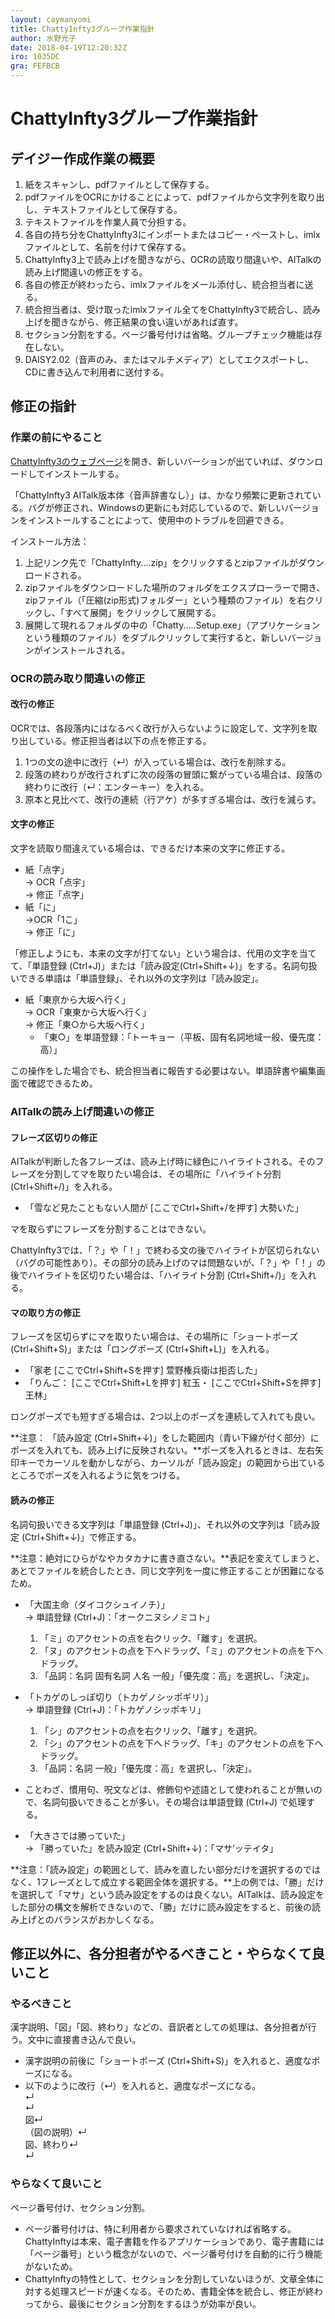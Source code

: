 ```yaml
---
layout: caymanyomi
title: ChattyInfty3グループ作業指針
author: 水野光子
date: 2018-04-19T12:20:32Z
iro: 1035DC
gra: FEFBCB
---
```


# ChattyInfty3グループ作業指針

## デイジー作成作業の概要

1. 紙をスキャンし、pdfファイルとして保存する。
2. pdfファイルをOCRにかけることによって、pdfファイルから文字列を取り出し、テキストファイルとして保存する。
3. テキストファイルを作業人員で分担する。
4. 各自の持ち分をChattyInfty3にインポートまたはコピー・ペーストし、imlxファイルとして、名前を付けて保存する。
5. ChattyInfty3上で読み上げを聞きながら、OCRの読取り間違いや、AITalkの読み上げ間違いの修正をする。
6. 各自の修正が終わったら、imlxファイルをメール添付し、統合担当者に送る。
7. 統合担当者は、受け取ったimlxファイル全てをChattyInfty3で統合し、読み上げを聞きながら、修正結果の食い違いがあれば直す。
8. セクション分割をする。ページ番号付けは省略。グループチェック機能は存在しない。
9. DAISY2.02（音声のみ、またはマルチメディア）としてエクスポートし、CDに書き込んで利用者に送付する。

## 修正の指針

### 作業の前にやること

[ChattyInfty3のウェブページ](http://www.sciaccess.net/jp/ChattyInfty/index.html#Download)を開き、新しいバーションが出ていれば、ダウンロードしてインストールする。

「ChattyInfty3 AITalk版本体（音声辞書なし）」は、かなり頻繁に更新されている。バグが修正され、Windowsの更新にも対応しているので、新しいバージョンをインストールすることによって、使用中のトラブルを回避できる。

インストール方法：

1. 上記リンク先で「ChattyInfty....zip」をクリックするとzipファイルがダウンロードされる。
2. zipファイルをダウンロードした場所のフォルダをエクスプローラーで開き、zipファイル（「圧縮(zip形式)フォルダー」という種類のファイル）を右クリックし、「すべて展開」をクリックして展開する。
3. 展開して現れるフォルダの中の「Chatty.....Setup.exe」（アプリケーションという種類のファイル）をダブルクリックして実行すると、新しいバージョンがインストールされる。

### OCRの読み取り間違いの修正

#### 改行の修正

OCRでは、各段落内にはなるべく改行が入らないように設定して、文字列を取り出している。修正担当者は以下の点を修正する。

1. 1つの文の途中に改行（↵）が入っている場合は、改行を削除する。
2. 段落の終わりが改行されずに次の段落の冒頭に繋がっている場合は、段落の終わりに改行（↵：エンターキー）を入れる。
3. 原本と見比べて、改行の連続（行アケ）が多すぎる場合は、改行を減らす。

#### 文字の修正

文字を読取り間違えている場合は、できるだけ本来の文字に修正する。

- 紙「点字」  
  → OCR「点宇」  
  → 修正「点字」
- 紙「に」  
  →OCR「1こ」  
  → 修正「に」

「修正しようにも、本来の文字が打てない」という場合は、代用の文字を当てて、「単語登録 (Ctrl+J)」または「読み設定(Ctrl+Shift+↓)」をする。名詞句扱いできる単語は「単語登録」、それ以外の文字列は「読み設定」。

- 紙「東亰から大坂へ行く」  
  → OCR「東東から大坂へ行く」  
  → 修正「東○から大坂へ行く」
  - 「東○」を単語登録：「トーキョー（平板、固有名詞地域一般、優先度：高）」

この操作をした場合でも、統合担当者に報告する必要はない。単語辞書や編集画面で確認できるため。

### AITalkの読み上げ間違いの修正

#### フレーズ区切りの修正

AITalkが判断した各フレーズは、読み上げ時に緑色にハイライトされる。そのフレーズを分割してマを取りたい場合は、その場所に「ハイライト分割 (Ctrl+Shift+/)」を入れる。

- 「雪など見たこともない人間が [ここでCtrl+Shift+/を押す] 大勢いた」

マを取らずにフレーズを分割することはできない。

ChattyInfty3では、「？」や「！」で終わる文の後でハイライトが区切られない（バグの可能性あり）。その部分の読み上げのマは問題ないが、「？」や「！」の後でハイライトを区切りたい場合は、「ハイライト分割 (Ctrl+Shift+/)」を入れる。

#### マの取り方の修正

フレーズを区切らずにマを取りたい場合は、その場所に「ショートポーズ (Ctrl+Shift+S)」または「ロングポーズ (Ctrl+Shift+L)」を入れる。

- 「家老 [ここでCtrl+Shift+Sを押す] 萱野権兵衛は拒否した」
- 「りんご： [ここでCtrl+Shift+Lを押す] 紅玉・ [ここでCtrl+Shift+Sを押す] 王林」

ロングポーズでも短すぎる場合は、2つ以上のポーズを連続して入れても良い。

**注意： 「読み設定 (Ctrl+Shift+↓)」をした範囲内（青い下線が付く部分）にポーズを入れても、読み上げに反映されない。**ポーズを入れるときは、左右矢印キーでカーソルを動かしながら、カーソルが「読み設定」の範囲から出ているところでポーズを入れるように気をつける。

#### 読みの修正

名詞句扱いできる文字列は「単語登録 (Ctrl+J)」、それ以外の文字列は「読み設定 (Ctrl+Shift+↓)」で修正する。

**注意：絶対にひらがなやカタカナに書き直さない。**表記を変えてしまうと、あとでファイルを統合したとき、同じ文字列を一度に修正することが困難になるため。

- 「大国主命（ダイコクシュイノチ）」  
  → 単語登録 (Ctrl+J)：「オークニヌシノミコト」
  1. 「ミ」のアクセントの点を右クリック、「離す」を選択。
  2. 「ヌ」のアクセントの点を下へドラッグ、「ミ」のアクセントの点を下へドラッグ。
  3. 「品詞：名詞 固有名詞 人名 一般」「優先度：高」を選択し、「決定」。

- 「トカゲのしっぽ切り（トカゲノシッポギリ）」  
  → 単語登録 (Ctrl+J)：「トカゲノシッポキリ」
  1. 「シ」のアクセントの点を右クリック、「離す」を選択。
  2. 「シ」のアクセントの点を下へドラッグ、「キ」のアクセントの点を下へドラッグ。
  3. 「品詞：名詞 一般」「優先度：高」を選択し、「決定」。

- ことわざ、慣用句、呪文などは、修飾句や述語として使われることが無いので、名詞句扱いできることが多い。その場合は単語登録 (Ctrl+J) で処理する。

- 「大きさでは勝っていた」  
  → 「勝っていた」を読み設定 (Ctrl+Shift+↓)：「マサ’ッテイタ」

**注意：「読み設定」の範囲として、読みを直したい部分だけを選択するのではなく、1フレーズとして成立する範囲全体を選択する。**上の例では、「勝」だけを選択して「マサ」という読み設定をするのは良くない。AITalkは、読み設定をした部分の構文を解析できないので、「勝」だけに読み設定をすると、前後の読み上げとのバランスがおかしくなる。

## 修正以外に、各分担者がやるべきこと・やらなくて良いこと

### やるべきこと

漢字説明、「図」「図、終わり」などの、音訳者としての処理は、各分担者が行う。文中に直接書き込んで良い。

- 漢字説明の前後に「ショートポーズ (Ctrl+Shift+S)」を入れると、適度なポーズになる。
- 以下のように改行（↵）を入れると、適度なポーズになる。  
  ↵  
  ↵  
  図↵  
  （図の説明）↵  
  図、終わり↵  
  ↵
  
### やらなくて良いこと

ページ番号付け、セクション分割。

- ページ番号付けは、特に利用者から要求されていなければ省略する。ChattyInftyは本来、電子書籍を作るアプリケーションであり、電子書籍には「ページ番号」という概念がないので、ページ番号付けを自動的に行う機能がないため。
- ChattyInftyの特性として、セクションを分割していないほうが、文章全体に対する処理スピードが速くなる。そのため、書籍全体を統合し、修正が終わってから、最後にセクション分割をするほうが効率が良い。


